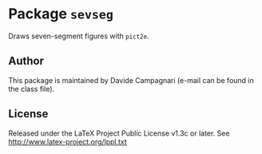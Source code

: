 # Package `sevseg`
Draws seven-segment figures with `pict2e`.

## Author
This package is maintained by Davide Campagnari (e-mail can be found in the class file).

## License
Released under the LaTeX Project Public License v1.3c or later. See http://www.latex-project.org/lppl.txt
